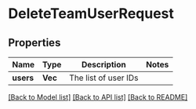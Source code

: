 # DeleteTeamUserRequest

## Properties

Name | Type | Description | Notes
------------ | ------------- | ------------- | -------------
**users** | **Vec<i32>** | The list of user IDs | 

[[Back to Model list]](../README.md#documentation-for-models) [[Back to API list]](../README.md#documentation-for-api-endpoints) [[Back to README]](../README.md)


